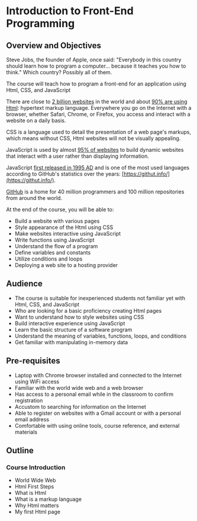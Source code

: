 # Introduction to Front-End Programming

## Overview and Objectives

Steve Jobs, the founder of Apple, once said: "Everybody in this country should learn how to program a computer... because it teaches you how to think." Which country? Possibly all of them.

The course will teach how to program a front-end for an application using Html, CSS, and JavaScript

There are close to [2 billion websites](https://www.internetlivestats.com/total-number-of-websites/) in the world and about [90% are using Html](https://w3techs.com/technologies/history_overview/markup_language): hypertext markup language. Everywhere you go on the Internet with a browser, whether Safari, Chrome, or Firefox, you access and interact with a website on a daily basis.

CSS is a language used to detail the presentation of a web page's markups, which means without CSS, Html websites will not be visually appealing.

JavaScript is used by almost [95% of websites](https://medium.com/@mindfiresolutions.usa/how-important-is-javascript-for-modern-web-developers-2854309b9f52) to build dynamic websites that interact with a user rather than displaying information.

JavaScript [first released in 1995 AD](https://auth0.com/blog/a-brief-history-of-javascript/) and is one of the most used languages according to GitHub's statistics over the years: [https://githut.info/](https://githut.info/).

[GitHub](https://en.wikipedia.org/wiki/GitHub) is a home for 40 million programmers and 100 million repositories from around the world.

At the end of the course, you will be able to:

* Build a website with various pages
* Style appearance of the Html using CSS
* Make websites interactive using JavaScript
* Write functions using JavaScript
* Understand the flow of a program
* Define variables and constants
* Utilize conditions and loops
* Deploying a web site to a hosting provider

## Audience

* The course is suitable for inexperienced students not familiar yet with Html, CSS, and JavaScript
* Who are looking for a basic proficiency creating Html pages
* Want to understand how to style websites using CSS
* Build interactive experience using JavaScript
* Learn the basic structure of a software program
* Understand the meaning of variables, functions, loops, and conditions
* Get familiar with manipulating in-memory data

## Pre-requisites

* Laptop with Chrome browser installed and connected to the Internet using WiFi access
* Familiar with the world wide web and a web browser
* Has access to a personal email while in the classroom to confirm registration
* Accustom to searching for information on the Internet
* Able to register on websites with a Gmail account or with a personal email address
* Comfortable with using online tools, course reference, and external materials

## Outline

### Course Introduction

* World Wide Web
* Html First Steps
* What is Html
* What is a markup language
* Why Html matters
* My first Html page



